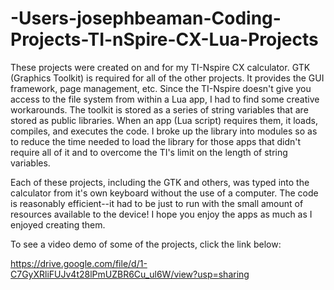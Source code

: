 # -Users-josephbeaman-Coding-Projects-TI-nSpire-CX-Lua-Projects
These projects were created on and for my TI-Nspire CX calculator.  GTK (Graphics Toolkit) is required for all of the other projects.  It provides the GUI framework, page management,
etc.  Since the TI-Nspire doesn't give you access to the file system from within a Lua app, I had to find some creative workarounds.  The toolkit is stored as a series of string 
variables that are stored as public libraries.  When an app (Lua script) requires them, it loads, compiles, and executes the code.  I broke up the library into modules so as to
reduce the time needed to load the library for those apps that didn't require all of it and to overcome the TI's limit on the length of string variables.

Each of these projects, including the GTK and others, was typed into the calculator from it's own keyboard without the use of a computer.  The code is reasonably efficient--it had
to be just to run with the small amount of resources available to the device!  I hope you enjoy the apps as much as I enjoyed creating them.

To see a video demo of some of the projects, click the link below:

https://drive.google.com/file/d/1-C7GyXRliFUJv4t28lPmUZBR6Cu_ul6W/view?usp=sharing
